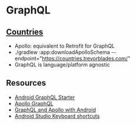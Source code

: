 # GraphQL

## [Countries](https://studio.apollographql.com/public/countries/variant/current/schema/reference)

- Apollo: equivalent to Retrofit for GraphQL
- ./gradlew :app:downloadApolloSchema --endpoint="https://countries.trevorblades.com/"
- GraphQL is language/platform agnostic

## Resources

- [Android GraphQL Starter](https://www.youtube.com/watch?v=ME3LH2bib3g)
- [Apollo GraphQL](https://www.apollographql.com/)
- [GraphQL and Apollo with Android](https://subscription.packtpub.com/video/mobile/9781800564626/p1/video1_1/welcome-to-the-course)
- [Android Studio Keyboard shortcuts](https://developer.android.com/studio/intro/keyboard-shortcuts)
